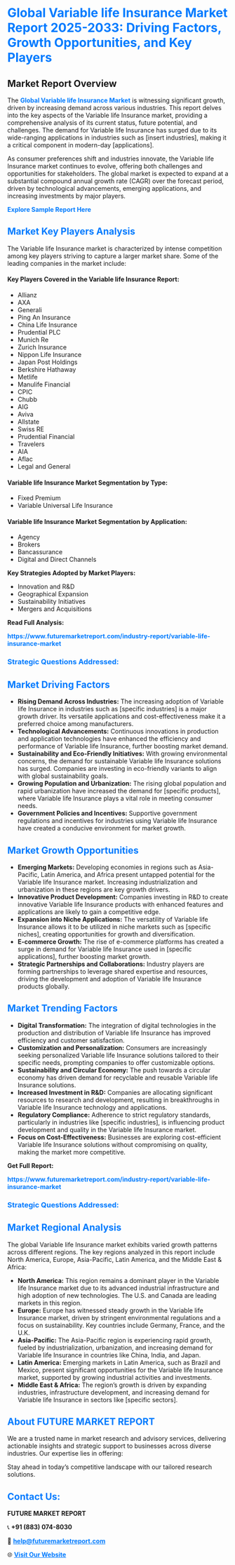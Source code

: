 <h1 style="color: #007BFF;">Global Variable life Insurance Market Report 2025-2033: Driving Factors, Growth Opportunities, and Key Players</h1>

<section id="overview">
<h2>Market Report Overview</h2>
<p>The <a href="https://www.futuremarketreport.com/industry-report/variable-life-insurance-market" style="color: #007BFF; text-decoration: none;"><strong>Global Variable life Insurance Market</strong></a> is witnessing significant growth, driven by increasing demand across various industries. This report delves into the key aspects of the Variable life Insurance market, providing a comprehensive analysis of its current status, future potential, and challenges. The demand for Variable life Insurance has surged due to its wide-ranging applications in industries such as [insert industries], making it a critical component in modern-day [applications].</p>
<p>As consumer preferences shift and industries innovate, the Variable life Insurance market continues to evolve, offering both challenges and opportunities for stakeholders. The global market is expected to expand at a substantial compound annual growth rate (CAGR) over the forecast period, driven by technological advancements, emerging applications, and increasing investments by major players.</p>
</section>

<section id="overview">
<p><a href="https://www.futuremarketreport.com/request-sample/reportId=41339" style="color: #007BFF; text-decoration: none;"><strong>Explore Sample Report Here</strong></a></p>
</section>

<section id="key-players">
<h2 style="color: #007BFF;">Market Key Players Analysis</h2>
<p>The Variable life Insurance market is characterized by intense competition among key players striving to capture a larger market share. Some of the leading companies in the market include:</p>
<h4>Key Players Covered in the Variable life Insurance Report:</h4>
<ul><li>Allianz</li><li>AXA</li><li>Generali</li><li>Ping An Insurance</li><li>China Life Insurance</li><li>Prudential PLC</li><li>Munich Re</li><li>Zurich Insurance</li><li>Nippon Life Insurance</li><li>Japan Post Holdings</li><li>Berkshire Hathaway</li><li>Metlife</li><li>Manulife Financial</li><li>CPIC</li><li>Chubb</li><li>AIG</li><li>Aviva</li><li>Allstate</li><li>Swiss RE</li><li>Prudential Financial</li><li>Travelers</li><li>AIA</li><li>Aflac</li><li>Legal and General</li></ul>
<h4>Variable life Insurance Market Segmentation by Type:</h4>
<ul><li>Fixed Premium</li><li>Variable Universal Life Insurance</li></ul>

<h4>Variable life Insurance Market Segmentation by Application:</h4>
<ul><li>Agency</li><li>Brokers</li><li>Bancassurance</li><li>Digital and Direct Channels</li></ul>
<p><strong>Key Strategies Adopted by Market Players:</strong></p>
<ul>
<li>Innovation and R&D</li>
<li>Geographical Expansion</li>
<li>Sustainability Initiatives</li>
<li>Mergers and Acquisitions</li>
</ul>
</section>

<section>
<p><strong>Read Full Analysis: </strong></p><a href="https://www.futuremarketreport.com/industry-report/variable-life-insurance-market" style="color: #007BFF; text-decoration: none;"><strong>https://www.futuremarketreport.com/industry-report/variable-life-insurance-market</strong></a>
<h3 style="color: #007BFF;">Strategic Questions Addressed:</h3>
</section>

<section id="driving-factors">
<h2 style="color: #007BFF;">Market Driving Factors</h2>
<ul>
<li><strong>Rising Demand Across Industries:</strong> The increasing adoption of Variable life Insurance in industries such as [specific industries] is a major growth driver. Its versatile applications and cost-effectiveness make it a preferred choice among manufacturers.</li>
<li><strong>Technological Advancements:</strong> Continuous innovations in production and application technologies have enhanced the efficiency and performance of Variable life Insurance, further boosting market demand.</li>
<li><strong>Sustainability and Eco-Friendly Initiatives:</strong> With growing environmental concerns, the demand for sustainable Variable life Insurance solutions has surged. Companies are investing in eco-friendly variants to align with global sustainability goals.</li>
<li><strong>Growing Population and Urbanization:</strong> The rising global population and rapid urbanization have increased the demand for [specific products], where Variable life Insurance plays a vital role in meeting consumer needs.</li>
<li><strong>Government Policies and Incentives:</strong> Supportive government regulations and incentives for industries using Variable life Insurance have created a conducive environment for market growth.</li>
</ul>
</section>

<section id="growth-opportunities">
<h2 style="color: #007BFF;">Market Growth Opportunities</h2>
<ul>
<li><strong>Emerging Markets:</strong> Developing economies in regions such as Asia-Pacific, Latin America, and Africa present untapped potential for the Variable life Insurance market. Increasing industrialization and urbanization in these regions are key growth drivers.</li>
<li><strong>Innovative Product Development:</strong> Companies investing in R&D to create innovative Variable life Insurance products with enhanced features and applications are likely to gain a competitive edge.</li>
<li><strong>Expansion into Niche Applications:</strong> The versatility of Variable life Insurance allows it to be utilized in niche markets such as [specific niches], creating opportunities for growth and diversification.</li>
<li><strong>E-commerce Growth:</strong> The rise of e-commerce platforms has created a surge in demand for Variable life Insurance used in [specific applications], further boosting market growth.</li>
<li><strong>Strategic Partnerships and Collaborations:</strong> Industry players are forming partnerships to leverage shared expertise and resources, driving the development and adoption of Variable life Insurance products globally.</li>
</ul>
</section>

<section id="trending-factors">
<h2 style="color: #007BFF;">Market Trending Factors</h2>
<ul>
<li><strong>Digital Transformation:</strong> The integration of digital technologies in the production and distribution of Variable life Insurance has improved efficiency and customer satisfaction.</li>
<li><strong>Customization and Personalization:</strong> Consumers are increasingly seeking personalized Variable life Insurance solutions tailored to their specific needs, prompting companies to offer customizable options.</li>
<li><strong>Sustainability and Circular Economy:</strong> The push towards a circular economy has driven demand for recyclable and reusable Variable life Insurance solutions.</li>
<li><strong>Increased Investment in R&D:</strong> Companies are allocating significant resources to research and development, resulting in breakthroughs in Variable life Insurance technology and applications.</li>
<li><strong>Regulatory Compliance:</strong> Adherence to strict regulatory standards, particularly in industries like [specific industries], is influencing product development and quality in the Variable life Insurance market.</li>
<li><strong>Focus on Cost-Effectiveness:</strong> Businesses are exploring cost-efficient Variable life Insurance solutions without compromising on quality, making the market more competitive.</li>
</ul>
</section>

<section>
<p><strong>Get Full Report: </strong></p><a href="https://www.futuremarketreport.com/industry-report/variable-life-insurance-market" style="color: #007BFF; text-decoration: none;"><strong>https://www.futuremarketreport.com/industry-report/variable-life-insurance-market</strong></a>
<h3 style="color: #007BFF;">Strategic Questions Addressed:</h3>
</section>


<section id="regional-analysis">
<h2 style="color: #007BFF;">Market Regional Analysis</h2>
<p>The global Variable life Insurance market exhibits varied growth patterns across different regions. The key regions analyzed in this report include North America, Europe, Asia-Pacific, Latin America, and the Middle East & Africa:</p>
<ul>
<li><strong>North America:</strong> This region remains a dominant player in the Variable life Insurance market due to its advanced industrial infrastructure and high adoption of new technologies. The U.S. and Canada are leading markets in this region.</li>
<li><strong>Europe:</strong> Europe has witnessed steady growth in the Variable life Insurance market, driven by stringent environmental regulations and a focus on sustainability. Key countries include Germany, France, and the U.K.</li>
<li><strong>Asia-Pacific:</strong> The Asia-Pacific region is experiencing rapid growth, fueled by industrialization, urbanization, and increasing demand for Variable life Insurance in countries like China, India, and Japan.</li>
<li><strong>Latin America:</strong> Emerging markets in Latin America, such as Brazil and Mexico, present significant opportunities for the Variable life Insurance market, supported by growing industrial activities and investments.</li>
<li><strong>Middle East & Africa:</strong> The region’s growth is driven by expanding industries, infrastructure development, and increasing demand for Variable life Insurance in sectors like [specific sectors].</li>
</ul>
</section>

<footer>
<h2 style="color: #007BFF;">About FUTURE MARKET REPORT</h2>
<p>We are a trusted name in market research and advisory services, delivering actionable insights and strategic support to businesses across diverse industries. Our expertise lies in offering:</p>

<p>Stay ahead in today’s competitive landscape with our tailored research solutions.</p>

<h2 style="color: #007BFF;">Contact Us:</h2>
<p><strong>FUTURE MARKET REPORT</strong></p>
<p>📞 <strong>+91 (883) 074-8030</strong></p>
<p>📧 <strong><a href="mailto:help@futuremarketreport.com" style="color: #007BFF;">help@futuremarketreport.com</a></strong></p>
<p>🌐 <strong><a href="https://www.futuremarketreport.com/" style="color: #007BFF;">Visit Our Website</a></strong></p>
</footer>